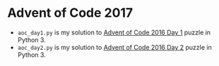 # Advent of Code 2017

* `aoc_day1.py` is my solution to [Advent of Code 2016 Day 1](http://adventofcode.com/2016/day/1) puzzle in Python 3.
* `aoc_day2.py` is my solution to [Advent of Code 2016 Day 2](http://adventofcode.com/2016/day/2) puzzle in Python 3.
